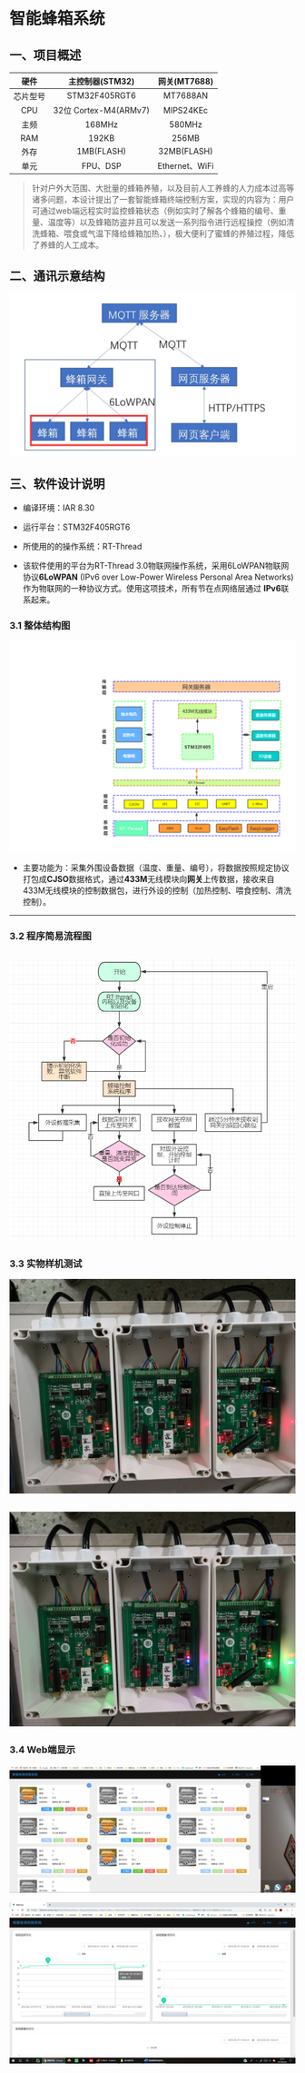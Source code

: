 # 智能蜂箱系统

## 一、项目概述


| 硬件 | 主控制器(STM32) | 网关(MT7688) | 
| :--: | :--: | :--: |
|芯片型号| STM32F405RGT6 | MT7688AN |
|CPU| 32位 Cortex-M4(ARMv7) | MIPS24KEc |
|主频| 168MHz | 580MHz |
|RAM| 192KB | 256MB |
|外存| 1MB(FLASH) | 32MB(FLASH) |
|单元| FPU、DSP | Ethernet、WiFi |

> 针对户外大范围、大批量的蜂箱养殖，以及目前人工养蜂的人力成本过高等诸多问题，本设计提出了一套智能蜂箱终端控制方案，实现的内容为：用户可通过web端远程实时监控蜂箱状态（例如实时了解各个蜂箱的编号、重量、温度等）以及蜂箱防盗并且可以发送一系列指令进行远程操控（例如清洗蜂箱、喂食或气温下降给蜂箱加热、），极大便利了蜜蜂的养殖过程，降低了养蜂的人工成本。



## 二、通讯示意结构

![Communicatiom Structure](/docs/pictures/Communication_Structure.jpg)

## 三、软件设计说明

- 编译环境：IAR 8.30
- 运行平台：STM32F405RGT6
- 所使用的的操作系统：RT-Thread


- 该软件使用的平台为RT-Thread 3.0物联网操作系统，采用6LoWPAN物联网协议**6LoWPAN** (IPv6 over Low-Power Wireless Personal Area Networks) 作为物联网的一种协议方式。使用这项技术，所有节在点网络层通过 **IPv6**联系起来。

### 3.1 整体结构图

![System Structure](/docs/pictures/System_Structure.png)

- 主要功能为：采集外围设备数据（温度、重量、编号），将数据按照规定协议打包成**CJSO**数据格式，通过**433M**无线模块向**网关**上传数据，接收来自433M无线模块的控制数据包，进行外设的控制（加热控制、喂食控制、清洗控制）。
---
### 3.2 程序简易流程图
![Flow Chart](/docs/pictures/Flow_Chart.png)
---
### 3.3 实物样机测试
![Dome1](/docs/pictures/node1.jpg)

![Dome1](/docs/pictures/node2.jpg)
---
### 3.4 Web端显示
![Flow Chart](/docs/pictures/web1.jpg)

![Flow Chart](/docs/pictures/web2.png)